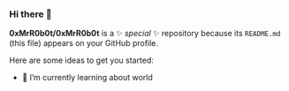 ### Hi there 👋
**0xMrR0b0t/0xMrR0b0t** is a ✨ _special_ ✨ repository because its `README.md` (this file) appears on your GitHub profile.

Here are some ideas to get you started:

- 🌱 I’m currently learning about world
